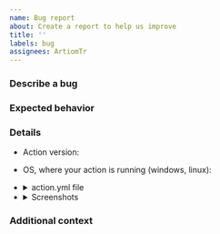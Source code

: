 ```yaml
---
name: Bug report
about: Create a report to help us improve
title: ''
labels: bug
assignees: ArtiomTr
---
```


<!--
Before starting, please do some necessary things:
📃 Read our Code of Conduct: https://github.com/sede-x/sfh-react/sfh-jest-coverage-report/blob/master/CODE_OF_CONDUCT.md
🔎 Search existing issues to avoid creating duplicates.
👴 Make sure that you're not using deprecated version. List of supported versions is here: https://github.com/sede-x/sfh-react/sfh-jest-coverage-report/blob/master/SECURITY.md
   Bug reports for versions, that are not supported yet (like rc.x) should be marked with 'next' label.

Also, fill out the form below. Don't worry, feel free to delete sections that are not applicable for your issue.

All types of contributions are accepted, so if you would like to work on this please check it in "Additional context" section.
-->

### Describe a bug

<!-- Add some description for bug -->

### Expected behavior

<!-- Please, describe expected behavior -->

### Details

-   Action version:
-   OS, where your action is running (windows, linux):
-   <details><summary>action.yml file</summary>

        ```yml
        # Insert your action.yml file here. Don't forget to remove all sensitive information (e.g. tokens)
        ```

    </details>

-   <details><summary>Screenshots</summary>

        <!-- If you encounter an incorrect coverage comment display, replace this comment with screenshot -->

        <!-- If your action unexpectedly fails, please replace this comment with a screenshot of your console  -->

    </details>

### Additional context

<!-- Describe any additional information, if necessary -->
